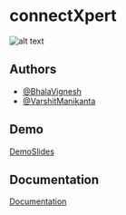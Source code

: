 

# connectXpert

![alt text](https://github.com/victorgearhead/connectXpert/blob/main/connectxpert.ico)

## Authors

- [@BhalaVignesh](https://www.https://github.com/victorgearhead)
- [@VarshitManikanta](https://github.com/legend4137)


## Demo

[Demo]()[Slides]()

## Documentation

[Documentation]()
